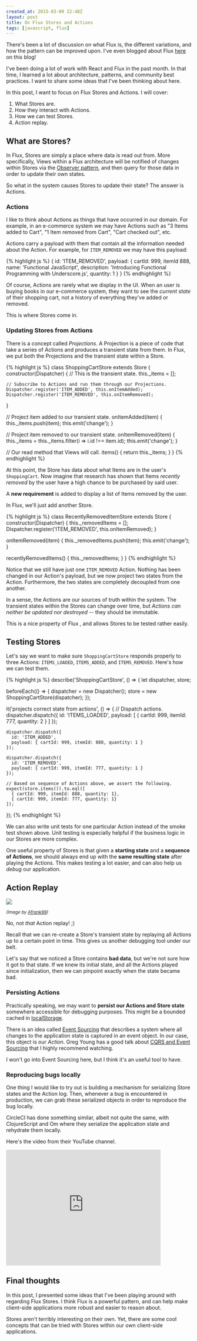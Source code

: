 ```yaml
---
created_at: 2015-03-09 22:48Z
layout: post
title: On Flux Stores and Actions
tags: [javascript, flux]
---
```


There's been a lot of discussion on what Flux is, the different variations, and
how the pattern can be improved upon.  I've even blogged about Flux
[here](http://jaysoo.ca/2015/02/06/what-the-flux/) on this blog!

I've been doing a lot of work with React and Flux in the past month. In that time,
I learned a lot about architecture, patterns, and community best practices. I
want to share some ideas that I've been thinking about here.

In this post, I want to focus on Flux Stores and Actions. I will cover:

1. What Stores are.
2. How they interact with Actions.
3. How we can test Stores.
4. Action replay.

## What are Stores?

In Flux, Stores are simply a place where data is read out from. More specifically,
Views within a Flux architecture will be notified of changes within Stores via
the [Observer pattern](http://en.wikipedia.org/wiki/Observer_pattern), and then
query for those data in order to update their own states.

So what in the system causes Stores to update their state? The answer is Actions.

### Actions

I like to think about Actions as things that have occurred in our domain. For
example, in an e-commerce system we may have Actions such as "3 Items added to Cart",
"1 Item removed from Cart", "Cart checked out", etc.

Actions carry a payload with them that contain all the information needed
about the Action. For example, for `ITEM_REMOVED` we may have this payload:

{% highlight js %}
{
  id: 'ITEM_REMOVED',
  payload: {
    cartId: 999,
    itemId 888,
    name: 'Functional JavaScript',
    description: 'Introducing Functional Programming with Underscore.js',
    quantity: 1
  }
}
{% endhighlight %}

Of course, Actions are rarely what we display in the UI. When an user is buying
books in our e-commerce system, they want to see the *current state*
of their shopping cart, not a history of everything they've added or removed.

This is where Stores come in.

### Updating Stores from Actions

There is a concept called *Projections*. A Projection is a piece of code that
take a series of Actions and produces a transient state from them. In Flux, we
put both the Projections and the transient state within a Store.

{% highlight js %}
class ShoppingCartStore extends Store {
  constructor(Dispatcher) {
    // This is the transient state.
    this._items = [];

    // Subscribe to Actions and run them through our Projections.
    Dispatcher.register('ITEM_ADDED', this.onItemAdded);
    Dispatcher.register('ITEM_REMOVED', this.onItemRemoved);
  }

  // Project item added to our transient state.
  onItemAdded(item) {
    this._items.push(item);
    this.emit('change');
  }

  // Project item removed to our transient state.
  onItemRemoved(item) {
    this._items = this._items.filter(i => i.id !== item.id);
    this.emit('change');
  }

  // Our read method that Views will call.
  items() {
    return this._items;
  }
}
{% endhighlight %}

At this point, the Store has data about what Items are in the user's `ShoppingCart`.
Now imagine that research has shown that Items *recently removed* by the user
have a high chance to be purchased by said user.

A **new requirement** is added to display a list of Items removed by the user.

In Flux, we'll just add another Store.

{% highlight js %}
class RecentlyRemovedItemStore extends Store {
  constructor(Dispatcher) {
    this._removedItems = [];
    Dispatcher.register('ITEM_REMOVED', this.onItemRemoved);
  }

  onItemRemoved(item) {
    this._removedItems.push(item);
    this.emit('change');
  }

  recentlyRemovedItems() {
    this._removedItems;
  }
}
{% endhighlight %}

Notice that we still have just one `ITEM_REMOVED` Action. Nothing has been
changed in our Action's payload, but we now project two states from the Action.
Furthermore, the two states are completely decoupled from one another.

In a sense, the Actions are our sources of truth within the system. The transient
states within the Stores can change over time, but *Actions can neither be
updated nor destroyed* -- they should be immutable.

This is a nice property of Flux , and allows Stores to be tested rather easily.

## Testing Stores

Let's say we want to make sure `ShoppingCartStore` responds properly to three
Actions: `ITEMS_LOADED`, `ITEMS_ADDED`, and `ITEMS_REMOVED`. Here's how we can
test them.

{% highlight js %}
describe('ShoppingCartStore', () => {
  let dispatcher, store;

  beforeEach(() => {
    dispatcher = new Dispatcher();
    store = new ShoppingCartStore(dispatcher);
  });

  it('projects correct state from actions', () => {
    // Dispatch actions.
    dispatcher.dispatch({
      id: 'ITEMS_LOADED',
      payload: [ { cartId: 999, itemId: 777, quantity: 2 } ]
    });

    dispatcher.dispatch({
      id: 'ITEM_ADDED',
      payload: { cartId: 999, itemId: 888, quantity: 1 }
    });

    dispatcher.dispatch({
      id: 'ITEM_REMOVED',
      payload: { cartId: 999, itemId: 777, quantity: 1 }
    });

    // Based on sequence of Actions above, we assert the following.
    expect(store.items()).to.eql([
      { cartId: 999, itemId: 888, quantity: 1},
      { cartId: 999, itemId: 777, quantity: 1}
    ]);
  });
{% endhighlight %}

We can also write unit tests for one particular Action instead of the smoke test shown above.
Unit testing is especially helpful if the business logic in our Stores are more complex.

One useful property of Stores is that given a **starting state** and a
**sequence of Actions**, we should always end up with the **same resulting state**
after playing the Actions. This makes testing a lot easier, and can also help us
*debug* our application.


## Action Replay

![](/images/Action_Replay_Amiga500.jpg)

<small class="muted"><em>
  (Image by <a href="http://commons.wikimedia.org/wiki/User:Afrank99">Afrank99</a>)
</em></small>

No, not *that* Action replay! ;)

Recall that we can re-create a Store's transient state by replaying
all Actions up to a certain point in time. This gives us another debugging tool
under our belt.

Let's say that we noticed a Store contains **bad data**, but we're not sure how
it got to that state. If we knew its initial state, and all the Actions played
since initialization, then we can pinpoint exactly when the state became bad.

### Persisting Actions

Practically speaking, we may want to **persist our Actions and Store state**
somewhere accessible for debugging purposes. This might be a bounded cached
in [localStorage](https://developer.mozilla.org/en/docs/Web/Guide/API/DOM/Storage#localStorage).

There is an idea called [Event Sourcing](http://martinfowler.com/eaaDev/EventSourcing.html)
that describes a system where all changes to the application state is captured
in an event object. In our case, this object is our *Action*. Greg Young has
a good talk about [CQRS and Event Sourcing](https://www.youtube.com/watch?v=JHGkaShoyNs)
that I highly recommend watching.

I won't go into Event Sourcing here, but I think it's an useful tool to have.

### Reproducing bugs locally

One thing I would like to try out is building a mechanism for serializing Store
states and the Action log. Then, whenever a bug is encountered in production, we
can grab these serialized objects in order to reproduce the bug locally.

CircleCI has done something similar, albeit not quite the same, with ClojureScript and Om
where they serialize the application state and rehydrate them locally.

Here's the video from their YouTube channel.

<iframe width="420" height="315" src="https://www.youtube.com/embed/5yHFTN-_mOo" frameborder="0" allowfullscreen></iframe>

## Final thoughts

In this post, I presented some ideas that I've been playing around with regarding
Flux Stores. I think Flux is a powerful pattern, and can help make client-side
applications more robust and easier to reason about.

Stores aren't terribly interesting on their own. Yet, there are some cool
concepts that can be tried with Stores within our own client-side applications.


